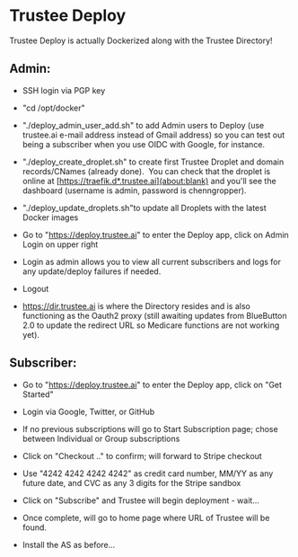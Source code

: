 # Trustee Deploy

Trustee Deploy is actually Dockerized along with the Trustee Directory!

## Admin:

-   SSH login via PGP key

-   "cd /opt/docker"

-   "./deploy_admin_user_add.sh" to add Admin users to Deploy (use trustee.ai e-mail address instead of Gmail address) so you can test out being a subscriber when you use OIDC with Google, for instance.

-   "./deploy_create_droplet.sh" to create first Trustee Droplet and domain records/CNames (already done).  You can check that the droplet is online at [https://traefik.d*.trustee.ai](about:blank) and you'll see the dashboard (username is admin, password is chenngropper).

-   "./deploy_update_droplets.sh"to update all Droplets with the latest Docker images

-   Go to "<https://deploy.trustee.ai>" to enter the Deploy app, click on Admin Login on upper right

-   Login as admin allows you to view all current subscribers and logs for any update/deploy failures if needed.

-   Logout

-   <https://dir.trustee.ai> is where the Directory resides and is also functioning as the Oauth2 proxy (still awaiting updates from BlueButton 2.0 to update the redirect URL so Medicare functions are not working yet).

## Subscriber:

-   Go to "<https://deploy.trustee.ai>" to enter the Deploy app, click on "Get Started"

-   Login via Google, Twitter, or GitHub

-   If no previous subscriptions will go to Start Subscription page; chose between Individual or Group subscriptions

-   Click on "Checkout .." to confirm; will forward to Stripe checkout

-   Use "4242 4242 4242 4242" as credit card number, MM/YY as any future date, and CVC as any 3 digits for the Stripe sandbox

-   Click on "Subscribe" and Trustee will begin deployment - wait...

-   Once complete, will go to home page where URL of Trustee will be found.

-   Install the AS as before...